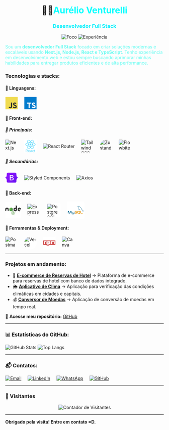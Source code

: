 <h1 align="center">👨‍💻<span style="color:#00FFFF;">Aurélio Venturelli</span></h1>

<h3 align="center" style="color:#0FF0FC;">Desenvolvedor Full Stack</h3>

<p align="center">
  <img src="https://img.shields.io/badge/Focus-Web_Development-8A2BE2" alt="Foco" />
  <img src="https://img.shields.io/badge/Experience-Modern_Solutions-6A0DAD" alt="Experiência" />
</p>

<div style="color:#66FCF1;">
Sou um <strong>desenvolvedor Full Stack</strong> focado em criar soluções modernas e escaláveis usando <strong>Next.js, Node.js, React e TypeScript</strong>. Tenho experiência em desenvolvimento web e estou sempre buscando aprimorar minhas habilidades para entregar produtos eficientes e de alta performance.
</div>

### Tecnologias e stacks:

#### 🔹 **Linguagens:**

<div style="display: flex; flex-wrap: wrap; gap: 20px; align-items: center;">
  <img src="https://raw.githubusercontent.com/devicons/devicon/master/icons/javascript/javascript-original.svg" alt="JavaScript" width="40" height="40"/>
  <img src="https://raw.githubusercontent.com/devicons/devicon/master/icons/typescript/typescript-original.svg" alt="TypeScript" width="40" height="40"/>
</div>

#### 🔹 **Front-end:**

##### 📍 **Principais:**

<div style="display: flex; flex-wrap: wrap; gap: 20px; align-items: center;">
  <img src="https://assets.vercel.com/image/upload/v1662130559/nextjs/Icon_dark_background.png" alt="Next.js" width="40" height="40"/>
  <img src="https://raw.githubusercontent.com/devicons/devicon/master/icons/react/react-original-wordmark.svg" alt="React" width="40" height="40"/>
  <img src="https://img.shields.io/badge/React_Router-CA4245?style=for-the-badge&logo=react-router&logoColor=white" alt="React Router"/>
  <img src="https://www.vectorlogo.zone/logos/tailwindcss/tailwindcss-icon.svg" alt="TailwindCSS" width="40" height="40"/>
  <img src="https://avatars.githubusercontent.com/u/103192255?s=200&v=4" alt="Zustand" width="40" height="40" style="border-radius: 50%;"/>
  <img src="https://flowbite.s3.amazonaws.com/brand/logo-dark/mark/flowbite-logo.svg" alt="Flowbite" width="40" height="40"/>
</div>

##### 📍 **Secundárias:**

<div style="display: flex; flex-wrap: wrap; gap: 20px; align-items: center;">
  <img src="https://raw.githubusercontent.com/devicons/devicon/master/icons/bootstrap/bootstrap-original.svg" alt="Bootstrap" width="40" height="40"/>
  <img src="https://img.shields.io/badge/styled--components-DB7093?style=for-the-badge&logo=styled-components&logoColor=white" alt="Styled Components"/>
  <img src="https://img.shields.io/badge/Axios-5A29E4?style=for-the-badge&logo=axios&logoColor=white" alt="Axios"/>
</div>

#### 🔹 **Back-end:**

<div style="display: flex; flex-wrap: wrap; gap: 20px; align-items: center;">
  <img src="https://raw.githubusercontent.com/devicons/devicon/master/icons/nodejs/nodejs-original-wordmark.svg" alt="Node.js" width="50" height="50"/>
  <img src="https://user-images.githubusercontent.com/25181517/183859966-a3462d8d-1bc7-4880-b353-e2cbed900ed6.png" alt="Express.js" width="40" height="40"/>
  <img src="https://upload.wikimedia.org/wikipedia/commons/2/29/Postgresql_elephant.svg" alt="PostgreSQL" width="40" height="40" style="background-color: white; border-radius: 5px; padding: 3px;"/>
  <img src="https://raw.githubusercontent.com/devicons/devicon/master/icons/mysql/mysql-original-wordmark.svg" alt="MySQL" width="50" height="50" style="background-color: white; border-radius: 5px; padding: 3px;"/>
</div>

#### 🔹 **Ferramentas & Deployment:**

<div style="display: flex; flex-wrap: wrap; gap: 20px; align-items: center;">
  <img src="https://www.vectorlogo.zone/logos/getpostman/getpostman-icon.svg" alt="Postman" width="40" height="40"/>
  <img src="https://logowik.com/content/uploads/images/vercel1868.jpg" alt="Vercel" width="40" height="40" style="border-radius: 50%; background-color: white;"/>
  <img src="https://raw.githubusercontent.com/devicons/devicon/master/icons/npm/npm-original-wordmark.svg" alt="NPM" width="40" height="40"/>
  <img src="https://www.vectorlogo.zone/logos/canva/canva-icon.svg" alt="Canva" width="40" height="40"/>
</div>

---

### Projetos em andamento:

- 🏨 **[E-commerce de Reservas de Hotel](https://github.com/venturelli-91/hotel_reservation.git)** → Plataforma de e-commerce para reservas de hotel com banco de dados integrado.
- 🌦️ **[Aplicativo de Clima](https://github.com/venturelli-91/weather_app.git)** → Aplicação para verificação das condições climáticas em cidades e capitais.
- 💰 **[Conversor de Moedas](https://github.com/venturelli-91/currency_conversion.git)** → Aplicação de conversão de moedas em tempo real.

📌 **Acesse meu repositório:** [GitHub](https://github.com/venturelli-91)

---

### 📊 Estatísticas do GitHub:

![GitHub Stats](https://github-readme-stats.vercel.app/api?username=venturelli-91&show_icons=true&theme=react&hide=issues,contribs)
![Top Langs](https://github-readme-stats.vercel.app/api/top-langs/?username=venturelli-91&layout=compact&theme=react)

---

### 📬 Contatos:

<div style="display: flex; flex-wrap: wrap; gap: 20px; align-items: center;">
  <a href="mailto:venturelli.dev@gmail.com"><img src="https://img.shields.io/badge/Email-D14836?style=for-the-badge&logo=gmail&logoColor=white" alt="Email"/></a>
  <a href="https://www.linkedin.com/in/aurelioventurelli/"><img src="https://img.shields.io/badge/LinkedIn-0077B5?style=for-the-badge&logo=linkedin&logoColor=white" alt="LinkedIn"/></a>
  <a href="https://wa.me/5561993608080"><img src="https://img.shields.io/badge/WhatsApp-25D366?style=for-the-badge&logo=whatsapp&logoColor=white" alt="WhatsApp"/></a>
  <a href="https://github.com/venturelli-91"><img src="https://img.shields.io/badge/GitHub-100000?style=for-the-badge&logo=github&logoColor=white" alt="GitHub"/></a>
</div>

---

### 👀 Visitantes

<p align="center">
  <img src="https://profile-counter.glitch.me/venturelli-91/count.svg" alt="Contador de Visitantes" />
</p>

---

<strong>Obrigado pela visita! Entre em contato =D.</strong>


